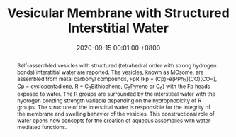 ---
title:          "Vesicular Membrane with Structured Interstitial Water"
date:           2020-09-15 00:01:00 +0800
selected:       false
pub:            "The Journal of Physical Chemistry B"
pub_date:       "2020"
abstract: >-
  Self-assembled vesicles with structured (tetrahedral order with strong hydrogen bonds) interstitial water are reported. The vesicles, known as MCsome, are assembled from metal carbonyl compounds, FpR (Fp = (Cp)Fe(PPh$_3$)(CO)(CO−), Cp = cyclopentadiene, R = C$_3$Bithiophene, C$_6$Pyrene or C$_6$) with the Fp heads exposed to water. The R groups are surrounded by the interstitial water with the hydrogen bonding strength variable depending on the hydrophobicity of R groups. The structure of the interstitial water is responsible for the integrity of the membrane and swelling behavior of the vesicles. This constructional role of water opens new concepts for the creation of aqueous assemblies with water-mediated functions.
cover:          /assets/images/covers/yang20202.png
authors:
- Yang Yang
- Chin-Yi Chen
- Da Peng Liu
- Ankit Raj
- Hiro-o Hamaguchi
- Hui Bin Qiu
- Yan Jun Lin
- Chien-Lung Wang
- Xiao Song Wang
links:
  Paper: https://pubs.acs.org/doi/abs/10.1021/acs.jpcb.0c06678
---